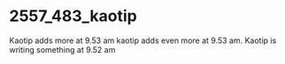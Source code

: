 # 2557_483_kaotip

Kaotip adds more at 9.53 am 
kaotip adds even more at 9.53 am.
Kaotip is writing something at 9.52 am 

